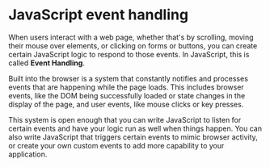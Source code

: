 # JavaScript event handling

When users interact with a web page, whether that's by scrolling, moving their mouse over elements, or clicking on forms or buttons, you can create certain JavaScript logic to respond to those events. In JavaScript, this is called **Event Handling**.

Built into the browser is a system that constantly notifies and processes events that are happening while the page loads. This includes browser events, like the DOM being successfully loaded or state changes in the display of the page, and user events, like mouse clicks or key presses.

This system is open enough that you can write JavaScript to listen for certain events and have your logic run as well when things happen. You can also write JavaScript that triggers certain events to mimic browser activity, or create your own custom events to add more capability to your application.